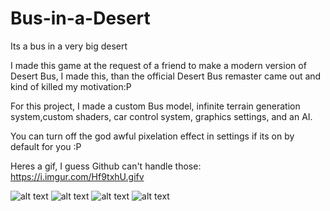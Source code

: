 # Bus-in-a-Desert
Its a bus in a very big desert

I made this game at the request of a friend to make a modern version of Desert Bus, I made this, than the official Desert Bus remaster came out and kind of killed my motivation:P

For this project, I made a custom Bus model, infinite terrain generation system,custom shaders, car control system, graphics settings, and an AI.

You can turn off the god awful pixelation effect in settings if its on by default for you :P

Heres a gif, I guess Github can't handle those: https://i.imgur.com/Hf9txhU.gifv

![alt text](https://i.imgur.com/e6tlowE.png)
![alt text](https://i.imgur.com/TXuBH5M.png)
![alt text](https://imgur.com/MbB9R6W)
![alt text](https://i.imgur.com/d4hRNJn.png)
